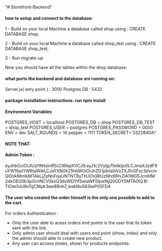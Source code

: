 "# Storefront-Backend" 

#### how to setup and connect to the database:

1 - Build on your local Machine a database called shop
using : CREATE DATABASE shop;

2 - Build on your local Machine a database called shop_test
using : CREATE DATABASE shop_test;

3 - Run migrate-up

Now you should have all the tables within the shop database.



#### what ports the backend and database are running on:
Server.js( enty point ) : 3000
Postgres DB : 5432


#### package installation instructions: run npm install

#### Environment Variables
POSTGRES_HOST = localhost
POSTGRES_DB = shop
POSTGRES_DB_TEST = shop_test
POSTGRES_USER = postgres
POSTGRES_PASSWORD = 0000
ENV = dev
SALT_ROUNDS = 10
pepper = 1111
TOKEN_SECRET='3322840A!'

#### NOTE THAT:
#### Admin Token : 

eyJhbGciOiJIUzI1NiIsInR5cCI6IkpXVCJ9.eyJ1c2VyIjp7ImlkIjo0LCJmaXJzdF9uYW1lIjoiYWRtaW4iLCJsYXN0X25hbWUiOiJhZG1pbiIsInVzZXJfcGFzc3dvcmQiOiIkMmIkMTAkLjZpNnFqaUNTNTByTHJOVjRlUzNhdWlvZlA1WG5JcnlHM2dxOEU0b3p0cnNCV0kxQ3dxWDYifSwiaWF0IjoxNjQ0ODY5MTA0fQ.B-TlOwi1uU8nTgCMpk3ew8Rnh7_wakNuS63lwP05FD4

#### The user who created the order himself is the only one possible to add to the cart.

For orders Authentication : 
- Only the user able to acess orders end points is the user that its token sent with the link.
- Only admin user should deal with users end point (show, index) and only the admin should able to create new product.
- Any user can access (index, show) for products endpoints.




